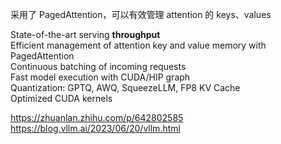
采用了 PagedAttention，可以有效管理 attention 的 keys、values

State-of-the-art serving **throughput**         
Efficient management of attention key and value memory with PagedAttention    
Continuous batching of incoming requests   
Fast model execution with CUDA/HIP graph    
Quantization: GPTQ, AWQ, SqueezeLLM, FP8 KV Cache    
Optimized CUDA kernels    


https://zhuanlan.zhihu.com/p/642802585     
https://blog.vllm.ai/2023/06/20/vllm.html   
